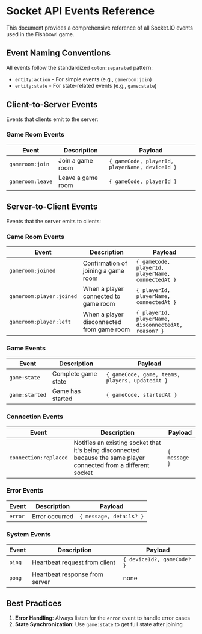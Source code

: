 # Socket API Events Reference

This document provides a comprehensive reference of all Socket.IO events used in the Fishbowl game.

## Event Naming Conventions

All events follow the standardized `colon:separated` pattern:
- `entity:action` - For simple events (e.g., `gameroom:join`)
- `entity:state` - For state-related events (e.g., `game:state`)

## Client-to-Server Events

Events that clients emit to the server:

### Game Room Events

| Event | Description | Payload |
|-------|-------------|---------|
| `gameroom:join` | Join a game room | `{ gameCode, playerId, playerName, deviceId }` |
| `gameroom:leave` | Leave a game room | `{ gameCode, playerId }` |

## Server-to-Client Events

Events that the server emits to clients:

### Game Room Events

| Event | Description | Payload |
|-------|-------------|---------|
| `gameroom:joined` | Confirmation of joining a game room | `{ gameCode, playerId, playerName, connectedAt }` |
| `gameroom:player:joined` | When a player connected to game room | `{ playerId, playerName, connectedAt }` |
| `gameroom:player:left` | When a player disconnected from game room | `{ playerId, playerName, disconnectedAt, reason? }` |

### Game Events

| Event | Description | Payload |
|-------|-------------|---------|
| `game:state` | Complete game state | `{ gameCode, game, teams, players, updatedAt }` |
| `game:started` | Game has started | `{ gameCode, startedAt }` |

### Connection Events

| Event | Description | Payload |
|-------|-------------|---------|
| `connection:replaced` | Notifies an existing socket that it's being disconnected because the same player connected from a different socket | `{ message }` |

### Error Events

| Event | Description | Payload |
|-------|-------------|---------|
| `error` | Error occurred | `{ message, details? }` |

### System Events

| Event | Description | Payload |
|-------|-------------|---------|
| `ping` | Heartbeat request from client | `{ deviceId?, gameCode? }` |
| `pong` | Heartbeat response from server | none |

## Best Practices

1. **Error Handling**: Always listen for the `error` event to handle error cases
2. **State Synchronization**: Use `game:state` to get full state after joining
